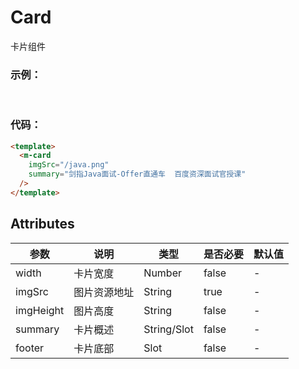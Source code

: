 # Card

卡片组件

### 示例：

<br />
<m-card
    imgSrc="/java.png"
    summary="剑指Java面试-Offer直通车  百度资深面试官授课" 
  />

### 代码：

```html
<template>
  <m-card
    imgSrc="/java.png"
    summary="剑指Java面试-Offer直通车  百度资深面试官授课"
  />
</template>
```

## Attributes

| 参数      | 说明         | 类型        | 是否必要 | 默认值 |
| --------- | ------------ | ----------- | -------- | ------ |
| width     | 卡片宽度     | Number      | false    | -      |
| imgSrc    | 图片资源地址 | String      | true     | -      |
| imgHeight | 图片高度     | String      | false    | -      |
| summary   | 卡片概述     | String/Slot | false    | -      |
| footer    | 卡片底部     | Slot        | false    | -      |

